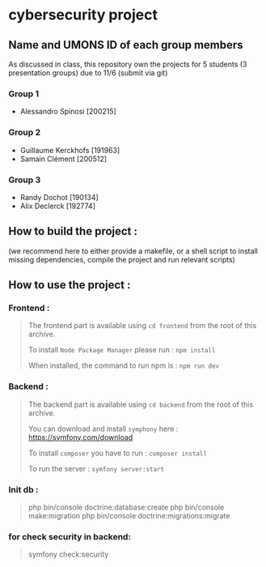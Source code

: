# cybersecurity project

## Name and UMONS ID of each group members

As discussed in class, this repository own the projects for 5 students (3 presentation groups)
due to 11/6 (submit via git)

### Group 1
- Alessandro Spinosi [200215]

### Group 2
- Guillaume Kerckhofs [191963]
- Samain Clément [200512]

### Group 3
- Randy Dochot [190134]
- Alix Declerck [192774]

## How to build the project :
(we recommend here to either provide a makefile,
or a shell script to install missing dependencies, compile the project and run relevant
scripts)

## How to use the project :

### Frontend :

>  The frontend part is available using `cd frontend` from the root of this archive.
> 
> To install `Node Package Manager` please run : `npm install`
> 
>  When installed, the command to run npm is : `npm run dev`

### Backend :

>  The backend part is available using `cd backend` from the root of this archive.
> 
>  You can download and install `symphony` here : https://symfony.com/download
> 
>  To install `composer` you have to run : `composer install`
> 
>  To run the server : `symfony server:start`

### Init db :

> php bin/console doctrine:database:create
> php bin/console make:migration
> php bin/console doctrine:migrations:migrate

### for check security in backend:

> symfony check:security
